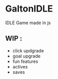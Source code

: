 # GaltonIDLE

IDLE Game made in js
 
 ## WIP :
 - click updgrade
 - goal upgrade
 - fun features
 - actives
 - saves
